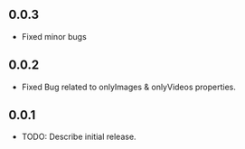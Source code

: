 ## 0.0.3
- Fixed minor bugs
## 0.0.2
- Fixed Bug related to onlyImages & onlyVideos properties.

## 0.0.1

* TODO: Describe initial release.
